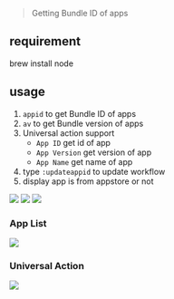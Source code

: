 > Getting Bundle ID of apps

## requirement

brew install node

## usage

1. `appid` to get Bundle ID of apps
2. `av` to get Bundle version of apps
3. Universal action support
	- `App ID` get id of app
	- `App Version` get version of app
    - `App Name` get name of app
4. type `:updateappid` to update workflow
5. display app is from appstore or not


![](https://img.shields.io/badge/version-v1.6-green?style=for-the-badge)
[![](https://img.shields.io/badge/download-click-blue?style=for-the-badge)](https://github.com/alanhg/alfred-workflows/raw/master/appid/AppID.alfredworkflow)
[![](https://img.shields.io/badge/plist-link-important?style=for-the-badge)](https://raw.githubusercontent.com/alanhg/alfred-workflows/master/appid/src/info.plist)


<!-- more -->

### App List

![](./appid.gif)

### Universal Action
![](./appid_2.gif)
